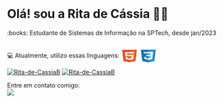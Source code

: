  # Olá! sou a Rita de Cássia 👩‍💻

   <div>
      :books: Estudante de Sistemas de Informação na       SPTech, desde jan/2023 <br/> <br/>
 
 :computer: Atualmente, utilizo essas linguagens: <img align="center" alt="Rita-HTML" height="30" width="40" src="https://raw.githubusercontent.com/devicons/devicon/master/icons/html5/html5-original.svg">
    <img align="center" alt="Rita-CSS" height="30" width="40" src="https://raw.githubusercontent.com/devicons/devicon/master/icons/css3/css3-original.svg">

   <div/>
  
 
[![Rita-de-CassiaB](https://github-readme-stats.vercel.app/api?username=Rita-de-CassiaB&layout=compact&theme=dracula)](https://github.com/Rita-de-CassiaB/github-readme-stats)  [![Rita-de-CassiaB](https://github-readme-stats.vercel.app/api/top-langs/?username=Rita-de-CassiaB&layout=compact&theme=dracula)](https://github.com/Rita-de-CassiaB/github-readme-stats)
  
  <div>
   Entre em contato comigo: <br/> <a href = "mailto:rita.barbosa@sptech.school"><img src="https://img.shields.io/badge/-Gmail-%23333?style=for-the-badge&logo=gmail&logoColor=pink" target="_blank"></a>

